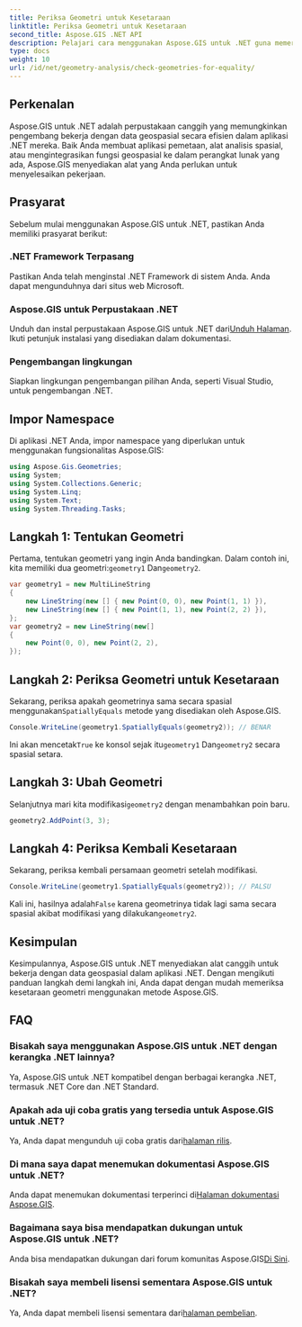```yaml
---
title: Periksa Geometri untuk Kesetaraan
linktitle: Periksa Geometri untuk Kesetaraan
second_title: Aspose.GIS .NET API
description: Pelajari cara menggunakan Aspose.GIS untuk .NET guna memeriksa geometri untuk kesetaraan dalam aplikasi .NET Anda dengan tutorial komprehensif ini.
type: docs
weight: 10
url: /id/net/geometry-analysis/check-geometries-for-equality/
---
```

## Perkenalan
Aspose.GIS untuk .NET adalah perpustakaan canggih yang memungkinkan pengembang bekerja dengan data geospasial secara efisien dalam aplikasi .NET mereka. Baik Anda membuat aplikasi pemetaan, alat analisis spasial, atau mengintegrasikan fungsi geospasial ke dalam perangkat lunak yang ada, Aspose.GIS menyediakan alat yang Anda perlukan untuk menyelesaikan pekerjaan.
## Prasyarat
Sebelum mulai menggunakan Aspose.GIS untuk .NET, pastikan Anda memiliki prasyarat berikut:
### .NET Framework Terpasang
Pastikan Anda telah menginstal .NET Framework di sistem Anda. Anda dapat mengunduhnya dari situs web Microsoft.
### Aspose.GIS untuk Perpustakaan .NET
 Unduh dan instal perpustakaan Aspose.GIS untuk .NET dari[Unduh Halaman](https://releases.aspose.com/gis/net/). Ikuti petunjuk instalasi yang disediakan dalam dokumentasi.
### Pengembangan lingkungan
Siapkan lingkungan pengembangan pilihan Anda, seperti Visual Studio, untuk pengembangan .NET.

## Impor Namespace
Di aplikasi .NET Anda, impor namespace yang diperlukan untuk menggunakan fungsionalitas Aspose.GIS:
```csharp
using Aspose.Gis.Geometries;
using System;
using System.Collections.Generic;
using System.Linq;
using System.Text;
using System.Threading.Tasks;
```

## Langkah 1: Tentukan Geometri
Pertama, tentukan geometri yang ingin Anda bandingkan. Dalam contoh ini, kita memiliki dua geometri:`geometry1` Dan`geometry2`.
```csharp
var geometry1 = new MultiLineString
{
    new LineString(new [] { new Point(0, 0), new Point(1, 1) }),
    new LineString(new [] { new Point(1, 1), new Point(2, 2) }),
};
var geometry2 = new LineString(new[]
{
    new Point(0, 0), new Point(2, 2),
});
```
## Langkah 2: Periksa Geometri untuk Kesetaraan
 Sekarang, periksa apakah geometrinya sama secara spasial menggunakan`SpatiallyEquals` metode yang disediakan oleh Aspose.GIS.
```csharp
Console.WriteLine(geometry1.SpatiallyEquals(geometry2)); // BENAR
```
 Ini akan mencetak`True` ke konsol sejak itu`geometry1` Dan`geometry2` secara spasial setara.
## Langkah 3: Ubah Geometri
 Selanjutnya mari kita modifikasi`geometry2` dengan menambahkan poin baru.
```csharp
geometry2.AddPoint(3, 3);
```
## Langkah 4: Periksa Kembali Kesetaraan
Sekarang, periksa kembali persamaan geometri setelah modifikasi.
```csharp
Console.WriteLine(geometry1.SpatiallyEquals(geometry2)); // PALSU
```
 Kali ini, hasilnya adalah`False` karena geometrinya tidak lagi sama secara spasial akibat modifikasi yang dilakukan`geometry2`.

## Kesimpulan
Kesimpulannya, Aspose.GIS untuk .NET menyediakan alat canggih untuk bekerja dengan data geospasial dalam aplikasi .NET. Dengan mengikuti panduan langkah demi langkah ini, Anda dapat dengan mudah memeriksa kesetaraan geometri menggunakan metode Aspose.GIS.
## FAQ
### Bisakah saya menggunakan Aspose.GIS untuk .NET dengan kerangka .NET lainnya?
Ya, Aspose.GIS untuk .NET kompatibel dengan berbagai kerangka .NET, termasuk .NET Core dan .NET Standard.
### Apakah ada uji coba gratis yang tersedia untuk Aspose.GIS untuk .NET?
 Ya, Anda dapat mengunduh uji coba gratis dari[halaman rilis](https://releases.aspose.com/).
### Di mana saya dapat menemukan dokumentasi Aspose.GIS untuk .NET?
 Anda dapat menemukan dokumentasi terperinci di[Halaman dokumentasi Aspose.GIS](https://reference.aspose.com/gis/net/).
### Bagaimana saya bisa mendapatkan dukungan untuk Aspose.GIS untuk .NET?
 Anda bisa mendapatkan dukungan dari forum komunitas Aspose.GIS[Di Sini](https://forum.aspose.com/c/gis/33).
### Bisakah saya membeli lisensi sementara Aspose.GIS untuk .NET?
 Ya, Anda dapat membeli lisensi sementara dari[halaman pembelian](https://purchase.aspose.com/temporary-license/).